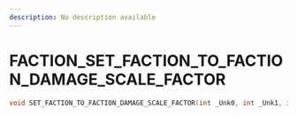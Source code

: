 ```yaml
---
description: No description available 
---
```


# FACTION\_SET_FACTION_TO_FACTION_DAMAGE_SCALE_FACTOR

```cpp
void SET_FACTION_TO_FACTION_DAMAGE_SCALE_FACTOR(int _Unk0, int _Unk1, int _Unk2);
```